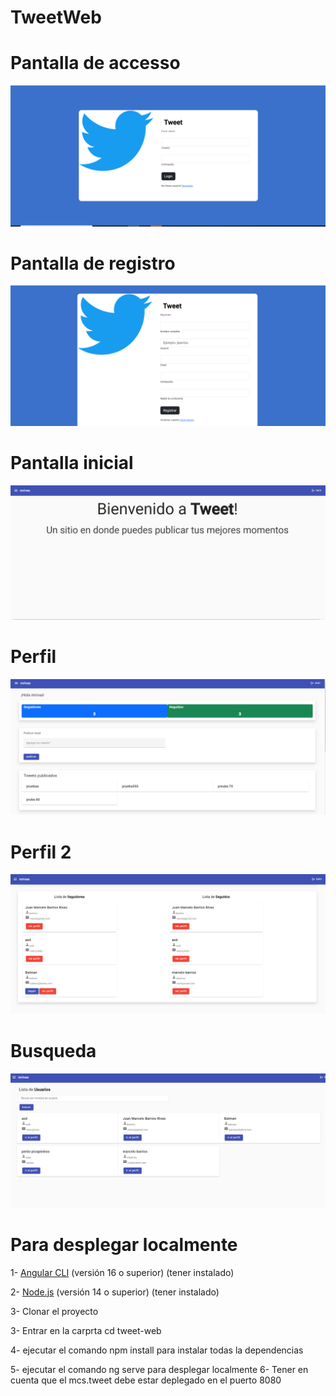 # TweetWeb

# Pantalla de accesso
![Estructura login](/docs/login.PNG)

# Pantalla de registro
![Estructura register](/docs/register.PNG)

# Pantalla inicial 
![Estructura register](/docs/home.PNG)

# Perfil
![Estructura register](/docs/profile1.PNG)

# Perfil 2
![Estructura register](/docs/profile2.PNG)

# Busqueda
![Estructura register](/docs/search1.PNG)

# Para desplegar localmente
1- [Angular CLI](https://angular.io/cli) (versión 16 o superior) (tener instalado)

2- [Node.js](https://nodejs.org/) (versión 14 o superior) (tener instalado)

3- Clonar el proyecto


3- Entrar en la carprta cd tweet-web 

4- ejecutar el comando npm install para instalar todas la dependencias

5-  ejecutar el comando ng serve para desplegar localmente 
6- Tener en cuenta que el mcs.tweet debe estar deplegado en el puerto 8080


